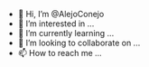 - 👋 Hi, I’m @AlejoConejo
- 👀 I’m interested in ...
- 🌱 I’m currently learning ...
- 💞️ I’m looking to collaborate on ...
- 📫 How to reach me ...

<!---
AlejoConejo/AlejoConejo is a ✨ special ✨ repository because its `README.md` (this file) appears on your GitHub profile.
You can click the Preview link to take a look at your changes.
--->
